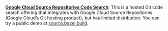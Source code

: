 **[Google Cloud Source Repositories Code Search](https://cloud.google.com/source-repositories/docs/searching-code)**: This is a hosted Git code search offering that integrates with Google Cloud Source Repositories (Google Cloud’s Git hosting product), but has limited distribution. You can try a public demo at [source.bazel.build](https://source.bazel.build/).
